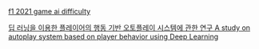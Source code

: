 [f1 2021 game ai difficulty](https://simracingsetup.com/f1-2021-game/f1-2021-realistic-ai-difficulty/)

[딥 러닝을 이용한 플레이어의 행동 기반 오토플레이 시스템에 관한 연구 A study on autoplay system based on player behavior using Deep Learning
](https://scienceon.kisti.re.kr/srch/selectPORSrchArticle.do?cn=DIKO0015374342&dbt=DIKO)
